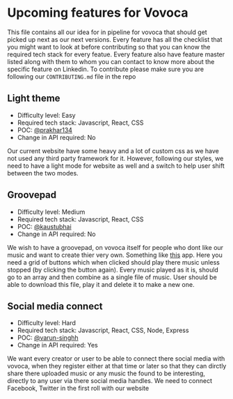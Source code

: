 # Upcoming features for Vovoca

This file contains all our idea for in pipeline for vovoca that should get picked up next as our next versions. Every feature has all the checklist that you might want to look at before contributing so that you can know the required tech stack for every featue. Every feature also have feature master listed along with them to whom you can contact to know more about the specific feature on Linkedin. To contribute please make sure you are following our `CONTRIBUTING.md` file in the repo

## Light theme

- Difficulty level: Easy
- Required tech stack: Javascript, React, CSS
- POC: [@prakhar134](https://linkedin.com/in/prakharpandey1)
- Change in API required: No

Our current website have some heavy and a lot of custom css as we have not used any third party framework for it. However, following our styles, we need to have a light mode for website as well and a switch to help user shift between the two modes.

## Groovepad

- Difficulty level: Medium
- Required tech stack: Javascript, React, CSS
- POC: [@kaustubhai](https://linkedin.com/in/kaustubhai)
- Change in API required: No

We wish to have a groovepad, on vovoca itself for people who dont like our music and want to create thier very own. Something like [this](https://play.google.com/store/apps/details?id=com.easybrain.make.music) app. Here you need a grid of buttons which when clicked should play there music unless stopped (by clicking the button again). Every music played as it is, should go to an array and then combine as a single file of music. User should be able to download this file, play it and delete it to make a new one.

## Social media connect

- Difficulty level: Hard
- Required tech stack: Javascript, React, CSS, Node, Express
- POC: [@varun-singhh](https://linkedin.com/in/v-varun)
- Change in API required: Yes

We want every creator or user to be able to connect there social media with vovoca, when they register either at that time or later so that they can dirctly share there uploaded music or any music the found to be interesting, directly to any user via there social media handles. We need to connect Facebook, Twitter in the first roll with our website

